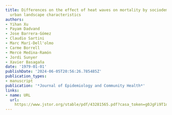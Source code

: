 ```yaml
---
title: Differences on the effect of heat waves on mortality by sociodemographic and
  urban landscape characteristics
authors:
- Yihan Xu
- Payam Dadvand
- Jose Barrera-Gómez
- Claudio Sartini
- Marc Marí-Dell'olmo
- Carme Borrell
- Mercè Medina-Ramón
- Jordi Sunyer
- Xavier Basagaña
date: '1979-01-01'
publishDate: '2024-06-05T20:56:26.785485Z'
publication_types:
- manuscript
publication: '*Journal of Epidemiology and Community Health*'
links:
- name: URL
  url: 
    https://www.jstor.org/stable/pdf/43281565.pdf?casa_token=g0JgFi9T1dEAAAAA:yIZKq5d4AsiAPdqqAKxhdXVbksnJjvNGB4J6N71jr1I6u_tp5O_9F5rVdIq1dPcxg761xPfTDZkbJwB8d7_EJRlBD_CfSnb9hsJLNXWPPEVpb01EO5A
---
```

